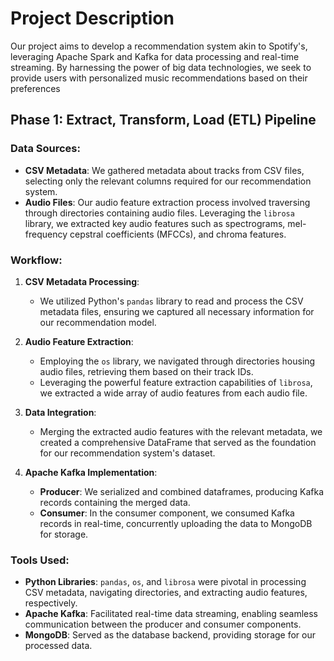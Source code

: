 # Project Description
Our project aims to develop a recommendation system akin to Spotify's, leveraging Apache Spark and Kafka for data processing and real-time streaming. By harnessing the power of big data technologies, we seek to provide users with personalized music recommendations based on their preferences

## Phase 1: Extract, Transform, Load (ETL) Pipeline

### Data Sources:
- **CSV Metadata**: We gathered metadata about tracks from CSV files, selecting only the relevant columns required for our recommendation system.
- **Audio Files**: Our audio feature extraction process involved traversing through directories containing audio files. Leveraging the `librosa` library, we extracted key audio features such as spectrograms, mel-frequency cepstral coefficients (MFCCs), and chroma features.

### Workflow:
1. **CSV Metadata Processing**:
   - We utilized Python's `pandas` library to read and process the CSV metadata files, ensuring we captured all necessary information for our recommendation model.

2. **Audio Feature Extraction**:
   - Employing the `os` library, we navigated through directories housing audio files, retrieving them based on their track IDs.
   - Leveraging the powerful feature extraction capabilities of `librosa`, we extracted a wide array of audio features from each audio file.

3. **Data Integration**:
   - Merging the extracted audio features with the relevant metadata, we created a comprehensive DataFrame that served as the foundation for our recommendation system's dataset.

4. **Apache Kafka Implementation**:
   - **Producer**: We serialized and combined dataframes, producing Kafka records containing the merged data.
   - **Consumer**: In the consumer component, we consumed Kafka records in real-time, concurrently uploading the data to MongoDB for storage.

### Tools Used:
- **Python Libraries**: `pandas`, `os`, and `librosa` were pivotal in processing CSV metadata, navigating directories, and extracting audio features, respectively.
- **Apache Kafka**: Facilitated real-time data streaming, enabling seamless communication between the producer and consumer components.
- **MongoDB**: Served as the database backend, providing storage for our processed data.
